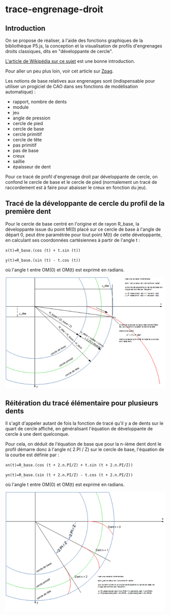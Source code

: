 ﻿# trace-engrenage-droit

## Introduction

On se propose de réaliser, à l'aide des fonctions graphiques de la bibliothèque P5.js, la conception et la visualisation de profils d'engrenages droits classiques, dits en "développante de cercle".

[L'article de Wikipédia sur ce sujet](https://fr.wikipedia.org/wiki/Développante_du_cercle) est une bonne introduction.

Pour aller un peu plus loin, voir cet article sur [Zpag](http://www.zpag.net/Machines_Simples/engrenage_droit_dent_droit.htm).

Les notions de base relatives aux engrenages sont (indispensable pour utiliser un progiciel de CAO dans ses fonctions de modélisation automatique) :

- rapport, nombre de dents
- module
- jeu
- angle de pression
- cercle de pied
- cercle de base
- cercle primitif
- cercle de tête
- pas primitif
- pas de base
- creux
- saillie
- épaisseur de dent

Pour ce tracé de profil d'engrenage droit par développante de cercle, on confond le cercle de base et le cercle de pied
(normalement un tracé de raccordement est à faire pour abaisser le creux en fonction du jeu).

## Tracé de la développante de cercle du profil de la première dent

Pour le cercle de base centré en l'origine et de rayon R_base, la développante issue du point M(0) placé sur ce cercle de base à l'angle de départ 0, peut être paramétrée pour tout point M(t) de cette développante, en calculant ses coordonnées cartésiennes à partir de l'angle t :

`x(t)=R_base.(cos (t) + t.sin (t))`

`y(t)=R_base.(sin (t) - t.cos (t))`

où l'angle t entre OM(0) et OM(t) est exprimé en radians.

![Schéma de principe du tracé de profil d'engrenage en développante de cercle](img/SchemaConstructProfilDent.png)

## Réitération du tracé élémentaire pour plusieurs dents

Il s'agit d'appeler autant de fois la fonction de tracé qu'il y a de dents sur le quart de cercle affiché, en généralisant l'équation de développante de cercle à une dent quelconque.

Pour cela, on déduit de l'équation de base que pour la n-ième dent dont le profil démarre donc à l'angle n( 2.PI / Z) sur le cercle de base, l'équation de la courbe est définie par :

`xn(t)=R_base.(cos (t + 2.n.PI/Z) + t.sin (t + 2.n.PI/Z))`

`yn(t)=R_base.(sin (t + 2.n.PI/Z) - t.cos (t + 2.n.PI/Z))`

où l'angle t entre OM(0) et OM(t) est exprimé en radians.

![Schéma de généralisation à N dents](img/SchemaConstructNDents.png)
